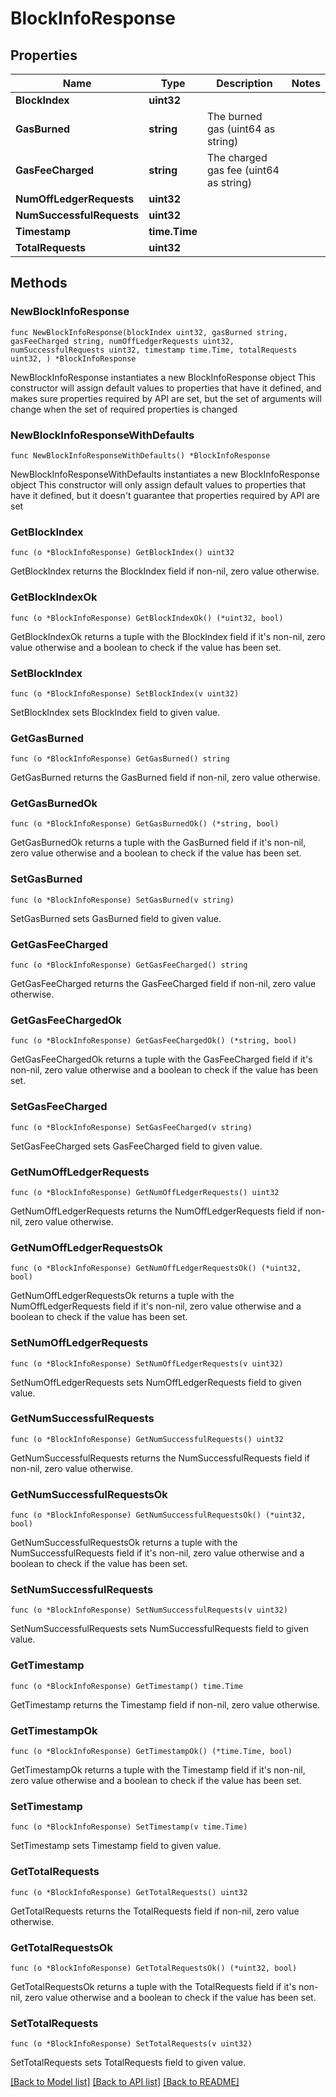 # BlockInfoResponse

## Properties

Name | Type | Description | Notes
------------ | ------------- | ------------- | -------------
**BlockIndex** | **uint32** |  | 
**GasBurned** | **string** | The burned gas (uint64 as string) | 
**GasFeeCharged** | **string** | The charged gas fee (uint64 as string) | 
**NumOffLedgerRequests** | **uint32** |  | 
**NumSuccessfulRequests** | **uint32** |  | 
**Timestamp** | **time.Time** |  | 
**TotalRequests** | **uint32** |  | 

## Methods

### NewBlockInfoResponse

`func NewBlockInfoResponse(blockIndex uint32, gasBurned string, gasFeeCharged string, numOffLedgerRequests uint32, numSuccessfulRequests uint32, timestamp time.Time, totalRequests uint32, ) *BlockInfoResponse`

NewBlockInfoResponse instantiates a new BlockInfoResponse object
This constructor will assign default values to properties that have it defined,
and makes sure properties required by API are set, but the set of arguments
will change when the set of required properties is changed

### NewBlockInfoResponseWithDefaults

`func NewBlockInfoResponseWithDefaults() *BlockInfoResponse`

NewBlockInfoResponseWithDefaults instantiates a new BlockInfoResponse object
This constructor will only assign default values to properties that have it defined,
but it doesn't guarantee that properties required by API are set

### GetBlockIndex

`func (o *BlockInfoResponse) GetBlockIndex() uint32`

GetBlockIndex returns the BlockIndex field if non-nil, zero value otherwise.

### GetBlockIndexOk

`func (o *BlockInfoResponse) GetBlockIndexOk() (*uint32, bool)`

GetBlockIndexOk returns a tuple with the BlockIndex field if it's non-nil, zero value otherwise
and a boolean to check if the value has been set.

### SetBlockIndex

`func (o *BlockInfoResponse) SetBlockIndex(v uint32)`

SetBlockIndex sets BlockIndex field to given value.


### GetGasBurned

`func (o *BlockInfoResponse) GetGasBurned() string`

GetGasBurned returns the GasBurned field if non-nil, zero value otherwise.

### GetGasBurnedOk

`func (o *BlockInfoResponse) GetGasBurnedOk() (*string, bool)`

GetGasBurnedOk returns a tuple with the GasBurned field if it's non-nil, zero value otherwise
and a boolean to check if the value has been set.

### SetGasBurned

`func (o *BlockInfoResponse) SetGasBurned(v string)`

SetGasBurned sets GasBurned field to given value.


### GetGasFeeCharged

`func (o *BlockInfoResponse) GetGasFeeCharged() string`

GetGasFeeCharged returns the GasFeeCharged field if non-nil, zero value otherwise.

### GetGasFeeChargedOk

`func (o *BlockInfoResponse) GetGasFeeChargedOk() (*string, bool)`

GetGasFeeChargedOk returns a tuple with the GasFeeCharged field if it's non-nil, zero value otherwise
and a boolean to check if the value has been set.

### SetGasFeeCharged

`func (o *BlockInfoResponse) SetGasFeeCharged(v string)`

SetGasFeeCharged sets GasFeeCharged field to given value.


### GetNumOffLedgerRequests

`func (o *BlockInfoResponse) GetNumOffLedgerRequests() uint32`

GetNumOffLedgerRequests returns the NumOffLedgerRequests field if non-nil, zero value otherwise.

### GetNumOffLedgerRequestsOk

`func (o *BlockInfoResponse) GetNumOffLedgerRequestsOk() (*uint32, bool)`

GetNumOffLedgerRequestsOk returns a tuple with the NumOffLedgerRequests field if it's non-nil, zero value otherwise
and a boolean to check if the value has been set.

### SetNumOffLedgerRequests

`func (o *BlockInfoResponse) SetNumOffLedgerRequests(v uint32)`

SetNumOffLedgerRequests sets NumOffLedgerRequests field to given value.


### GetNumSuccessfulRequests

`func (o *BlockInfoResponse) GetNumSuccessfulRequests() uint32`

GetNumSuccessfulRequests returns the NumSuccessfulRequests field if non-nil, zero value otherwise.

### GetNumSuccessfulRequestsOk

`func (o *BlockInfoResponse) GetNumSuccessfulRequestsOk() (*uint32, bool)`

GetNumSuccessfulRequestsOk returns a tuple with the NumSuccessfulRequests field if it's non-nil, zero value otherwise
and a boolean to check if the value has been set.

### SetNumSuccessfulRequests

`func (o *BlockInfoResponse) SetNumSuccessfulRequests(v uint32)`

SetNumSuccessfulRequests sets NumSuccessfulRequests field to given value.


### GetTimestamp

`func (o *BlockInfoResponse) GetTimestamp() time.Time`

GetTimestamp returns the Timestamp field if non-nil, zero value otherwise.

### GetTimestampOk

`func (o *BlockInfoResponse) GetTimestampOk() (*time.Time, bool)`

GetTimestampOk returns a tuple with the Timestamp field if it's non-nil, zero value otherwise
and a boolean to check if the value has been set.

### SetTimestamp

`func (o *BlockInfoResponse) SetTimestamp(v time.Time)`

SetTimestamp sets Timestamp field to given value.


### GetTotalRequests

`func (o *BlockInfoResponse) GetTotalRequests() uint32`

GetTotalRequests returns the TotalRequests field if non-nil, zero value otherwise.

### GetTotalRequestsOk

`func (o *BlockInfoResponse) GetTotalRequestsOk() (*uint32, bool)`

GetTotalRequestsOk returns a tuple with the TotalRequests field if it's non-nil, zero value otherwise
and a boolean to check if the value has been set.

### SetTotalRequests

`func (o *BlockInfoResponse) SetTotalRequests(v uint32)`

SetTotalRequests sets TotalRequests field to given value.



[[Back to Model list]](../README.md#documentation-for-models) [[Back to API list]](../README.md#documentation-for-api-endpoints) [[Back to README]](../README.md)


